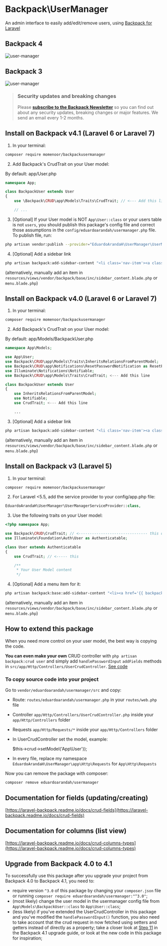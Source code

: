 # Backpack\UserManager

An admin interface to easily add/edit/remove users, using [Backpack for Laravel](https://backpackforlaravel.com)

## Backpack 4
![user-manager](https://user-images.githubusercontent.com/1032474/70066883-1b288580-15f6-11ea-837d-bdf4eae8d94a.gif)

## Backpack 3
![user-manager](https://user-images.githubusercontent.com/4065733/40717133-e8b5701e-63d0-11e8-9f1d-540500161f64.png)

> ### Security updates and breaking changes
> Please **[subscribe to the Backpack Newsletter](http://backpackforlaravel.com/newsletter)** so you can find out about any security updates, breaking changes or major features. We send an email every 1-2 months.

## Install on Backpack v4.1 (Laravel 6 or Laravel 7)

1) In your terminal:

```bash
composer require momenoor/backpackusermanager
```

2) Add Backpack's CrudTrait on your User model:

By default: app/User.php

```php
namespace App;

class BackpackUser extends User
{
    use \Backpack\CRUD\app\Models\Traits\CrudTrait; // <--- Add this line

    // ...
```

3) [Optional] If your User model is NOT `App\User::class` or your users table is not `users`, you should publish this package's config file and correct those assumptions in the `config/eduardoarandah/usermanager.php` file. To publish file, run:

```bash
php artisan vendor:publish --provider="EduardoArandaH\UserManager\UserManagerServiceProvider" --tag='config'
```

4) [Optional] Add a sidebar link

```bash
php artisan backpack:add-sidebar-content "<li class='nav-item'><a class='nav-link' href='{{ backpack_url('user') }}'><i class='nav-icon la la-user'></i> <span>Users</span></a></li>"
```
(alternatively, manually add an item in ```resources/views/vendor/backpack/base/inc/sidebar_content.blade.php``` or ```menu.blade.php```)


## Install on Backpack v4.0 (Laravel 6 or Laravel 7)

1) In your terminal:

```bash
composer require momenoor/backpackusermanager
```

2) Add Backpack's CrudTrait on your User model:

By default: app/Models/BackpackUser.php

```php
namespace App\Models;

use App\User;
use Backpack\CRUD\app\Models\Traits\InheritsRelationsFromParentModel;
use Backpack\CRUD\app\Notifications\ResetPasswordNotification as ResetPasswordNotification;
use Illuminate\Notifications\Notifiable;
use Backpack\CRUD\app\Models\Traits\CrudTrait; <--- Add this line

class BackpackUser extends User
{
    use InheritsRelationsFromParentModel;
    use Notifiable;
    use CrudTrait; <--- Add this line

    ...
```

3) [Optional] Add a sidebar link

```bash
php artisan backpack:add-sidebar-content "<li class='nav-item'><a class='nav-link' href='{{ backpack_url('user') }}'><i class='nav-icon fa fa-user'></i> <span>Users</span></a></li>"
```
(alternatively, manually add an item in ```resources/views/vendor/backpack/base/inc/sidebar_content.blade.php``` or ```menu.blade.php```)


## Install on Backpack v3 (Laravel 5)

1) In your terminal:

```bash
composer require momenoor/backpackusermanager
```

2) For Laravel <5.5, add the service provider to your config/app.php file:
```php
EduardoArandaH\UserManager\UserManagerServiceProvider::class,
```

3) Use the following traits on your User model:
```php
<?php namespace App;

use Backpack\CRUD\CrudTrait; // <------------------------------- this one
use Illuminate\Foundation\Auth\User as Authenticatable;

class User extends Authenticatable
{
    use CrudTrait; // <----- this

    /**
     * Your User Model content
     */
```

4) [Optional] Add a menu item for it:

```bash
php artisan backpack:base:add-sidebar-content "<li><a href='{{ backpack_url('user') }}'><i class='fa fa-user'></i> <span>Users</span></a></li>"
```
(alternatively, manually add an item in ```resources/views/vendor/backpack/base/inc/sidebar_content.blade.php``` or ```menu.blade.php```)

## How to extend this package

When you need more control on your user model, the best way is copying the code.

**You can even make your own** CRUD controller with `php artisan backpack:crud user` and simply add `handlePasswordInput` `addFields` methods in `src/app/Http/Controllers/UserCrudController`. [See code](https://github.com/eduardoarandah/UserManager/blob/master/src/app/Http/Controllers/UserCrudController.php)

### To copy source code into your project

Go to `vendor/eduardoarandah/usermanager/src` and copy: 

- Route: `routes/eduardoarandah/usermanager.php` in your `routes/web.php` file
- Controller `app/Http/Controllers/UserCrudController.php` inside your `app/Http/Controllers` folder
- Requests `app/Http/Requests/*` inside your `app/Http/Controllers` folder
- In UserCrudController set the model, example:

	$this->crud->setModel('App\User'));

- In every file, replace my namespace `EduardoArandaH\UserManager\app\Http\Requests` for `App\Http\Requests`

Now you can remove the package with composer: 

``` bash
composer remove eduardoarandah/usermanager
```


## Documentation for fields (updating/creating)

[https://laravel-backpack.readme.io/docs/crud-fields](https://laravel-backpack.readme.io/docs/crud-fields)

## Documentation for columns (list view)

[https://laravel-backpack.readme.io/docs/crud-columns-types](https://laravel-backpack.readme.io/docs/crud-columns-types)


## Upgrade from Backpack 4.0 to 4.1

To successfully use this package after you upgrade your project from Backpack 4.0 to Backpack 4.1, you need to:
- require version ```^3.0``` of this package by changing your ```composer.json``` file or running ```composer require eduardoarandah/usermanager:"^3.0"```;
- (most likely) change the user model in the usermanager config file from ```App\Models\BackpackUser::class``` to ```App\User::class```;
- (less likely) if you've extended the UserCrudController in this package and you've modified the ```handlePasswordInput()``` function, you also need to take account that the crud request in now fetched using setters and getters instead of directly as a property; take a closer look at [Step 11](https://backpackforlaravel.com/docs/4.1/upgrade-guide#step-11) in the Backpack 4.1 upgrade guide, or look at the new code in this package for inspiration;
